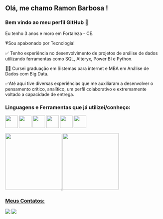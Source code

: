 ## Olá, me chamo Ramon Barbosa ! 
### Bem vindo ao meu perfil GitHub 👋


Eu tenho 3 anos e moro em Fortaleza - CE.

:heartpulse:Sou apaixonado por Tecnologia!

:white_check_mark: Tenho experiência no desenvolvimento de projetos de análise de dados utilizando ferramentas como SQL, Alteryx, Power BI e Python.

:man_student: Cursei graduação em Sistemas para internet e MBA em Análise de Dados com Big Data.

:white_check_mark:Até aqui tive diversas experiências que me auxiliaram a desenvolver o pensamento crítico, analítico, um perfil colaborativo e extremamente voltado a capacidade de entrega.

### Linguagens e Ferramentas que já utilizei/conheço:

<img src="https://cdn.jsdelivr.net/gh/devicons/devicon/icons/jupyter/jupyter-original-wordmark.svg" width="40" height="40"/>   <img src="https://cdn.jsdelivr.net/gh/devicons/devicon/icons/python/python-original-wordmark.svg"  width="40" height="40"/>    <img src="https://cdn.jsdelivr.net/gh/devicons/devicon/icons/mysql/mysql-original-wordmark.svg" width="40" height="40"/>       <img src="https://cdn.jsdelivr.net/gh/devicons/devicon/icons/sqlite/sqlite-original-wordmark.svg"  width="40" height="40"/>         <img src="https://cdn.jsdelivr.net/gh/devicons/devicon/icons/javascript/javascript-original.svg" width="40" height="40"/>       <img src="https://powerbi.microsoft.com/pictures/application-logos/svg/powerbi.svg" width="40" height="40"/> 





<div>
<a href="https://github.com/ramonbarrbosa">
<img height="180em" src="https://github-readme-stats.vercel.app/api/top-langs/?username=ramonbarrbosa&layout=compact&langs_count=7&theme=dracula"/>
<img height="180em" src="https://github-readme-stats.vercel.app/api?username=ClertonAlmeida&show_icons=true&theme=dracula&include_all_commits=true&count_private=true"/>
</div>

       
### Meus Contatos:

<div>
<a href = "mailto:ramonlbarrbosa@gmail.com"><img src="https://img.shields.io/badge/Gmail-D14836?style=for-the-badge&logo=gmail&logoColor=white" target="_blank"></a>
<a href="https://www.linkedin.com/in/ramonlima/" target="_blank"><img src="https://img.shields.io/badge/-LinkedIn-%230077B5?style=for-the-badge&logo=linkedin&logoColor=white" target="_blank"></a>   
</div>

